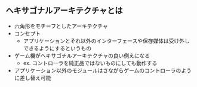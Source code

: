 ## ヘキサゴナルアーキテクチャとは

- 六角形をモチーフとしたアーキテクチャ
- コンセプト
    - アプリケーションとそれ以外のインターフェースや保存媒体は受け外しできるようにするというもの
- ゲーム機がヘキサゴナルアーキテクチャの良い例えになる
    - ex. コントローラを純正品ではないものにしても動作する
- アプリケーション以外のモジュールはさながらゲームのコントローラのように差し替え可能